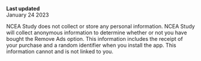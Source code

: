 **Last updated**  
January 24 2023

NCEA Study does not collect or store any personal information. 
NCEA Study will collect anonymous information to determine whether or not you have bought the Remove Ads option. 
This information includes the receipt of your purchase and a random identifier when you install the app. This information cannot and is not linked to you.
